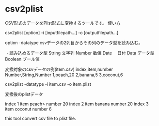 csv2plist
=========

CSV形式のデータをPlist形式に変換するツールです。
使い方

csv2plist [option] -i [inputfilepath...] -o [outputfilepath...]

option
	-datatype csvデータの2列目からその列のデータ型を読み込む。
	
・読み込めるデータ型
	String 文字列
	Number 数値
	Date　 日付
	Data   データ型
	Boolean ブール値

変換対象のcsvデータの例(item.csv)
index,item,number
Number,String,Number
1,peach,20
2,banana,5
3,coconut,6

csv2plist -datatype -i item.csv -o item.plist

変換後のplistデータ
<?xml version="1.0" encoding="UTF-8" standalone="no"?>
<!DOCTYPE plist PUBLIC "-//Apple//DTD PLIST 1.0//EN" "http://www.apple.com/DTDs/PropertyList-1.0.dtd">
<plist version="1.0">
	<array>
		<dict>
			<key>index</key>
			<integer>1</integer>
			<key>item</key>
			<string>peach></string>
			<key>number</key>
			<integer>20</integer>
		</dict>
		<dict>
			<key>index</key>
			<integer>2</integer>
			<key>item</key>
			<string>banana</string>
			<key>number</key>
			<integer>20</integer>
		</dict>
		<dict>
			<key>index</key>
			<integer>3</integer>
			<key>item</key>
			<string>coconut</string>
			<key>number</key>
			<integer>6</integer>
		</dict>
	</array>
</plist>


this tool convert csv file to plist file.


